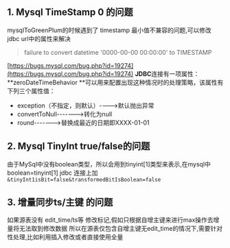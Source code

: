 ## 1. Mysql TimeStamp 0 的问题
mysqlToGreenPlum的时候遇到了 timestamp 最小值不兼容的问题,可以修改jdbc url中的属性来解决
>  failure to convert datetime '0000-00-00 00:00:00' to TIMESTAMP  

[https://bugs.mysql.com/bug.php?id=19274](https://bugs.mysql.com/bug.php?id=19274)
**JDBC**连接有一项属性：**zeroDateTimeBehavior **可以用来配置出现这种情况时的处理策略，该属性有下列三个属性值：

- exception（不指定，则默认）---->默认抛出异常
- convertToNull------->转化为null
- round------->替换成最近的日期即XXXX-01-01

## 2. Mysql TinyInt true/false的问题
由于MySql中没有boolean类型，所以会用到tinyint[1]类型来表示,在mysql中boolean=tinyint[1]
 jdbc 连接上加 `&tinyInt1isBit=false&transformedBitIsBoolean=false`

## 3. 增量同步ts/主键 的问题
如果源表没有 edit_time/ts等 修改标记,假如只根据自增主键来进行max操作去增量将无法取到修改数据
所以在源表仅包含自增主键无edit_time的情况下,需要针对性处理,比如利用插入修改或者直接使用全量

